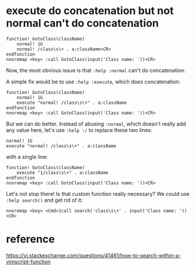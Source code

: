 # execute do concatenation but not normal can't do concatenation
```
function! GotoClass(className)
    normal! 1G
    normal! /class\s\+ . a:className<CR>
endfunction
nnoremap <key> :call GotoClass(input('Class name: '))<CR>
```
Now, the most obvious issue is that `:help :normal` can't do concatenation.

A simple fix would be to use `:help :execute`, which does concatenation:
```
function! GotoClass(className)
    normal! 1G
    execute "normal! /class\s\+" . a:className
endfunction
nnoremap <key> :call GotoClass(input('Class name: '))<CR>
```
But we can do better. Instead of abusing `:normal`, which doesn't really add any value here, let's use `:help :/` to replace these two lines:
```
normal! 1G
execute "normal! /class\s\+" . a:className
```
with a single line:
```
function! GotoClass(className)
    execute "1/class\s\+" . a:className
endfunction
nnoremap <key> :call GotoClass(input('Class name: '))<CR>
```
Let's not stop there! Is that custom function really necessary? We could use `:help search()` and get rid of it:
```
nnoremap <key> <Cmd>1call search('class\s\+' . input('Class name: '))<CR>
```
# reference
https://vi.stackexchange.com/questions/41461/how-to-search-within-a-vimscript-function